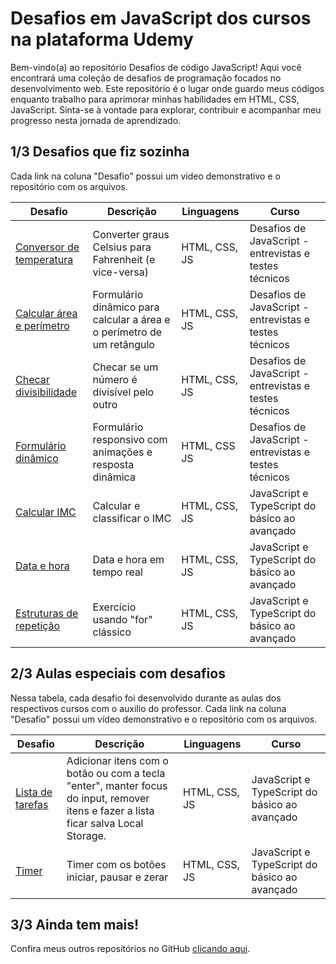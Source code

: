 # Desafios em JavaScript dos cursos na plataforma Udemy

Bem-vindo(a) ao repositório Desafios de código JavaScript! Aqui você encontrará uma coleção de desafios de programação focados no desenvolvimento web. Este repositório é o lugar onde guardo meus códigos enquanto trabalho para aprimorar minhas habilidades em HTML, CSS, JavaScript. Sinta-se à vontade para explorar, contribuir e acompanhar meu progresso nesta jornada de aprendizado.



## 1/3 Desafios que fiz sozinha
Cada link na coluna "Desafio" possui um vídeo demonstrativo e o repositório com os arquivos.

| Desafio | Descrição | Linguagens | Curso |
| -------------- | --------- | --------- |  --------- |
| [Conversor de temperatura](https://github.com/izabelydev/javascript-aulas/tree/main/Desafios/temperatura) | Converter graus Celsius para Fahrenheit (e vice-versa) | HTML, CSS, JS | Desafios de JavaScript - entrevistas e testes técnicos |
| [Calcular área e perímetro](https://github.com/izabelydev/javascript-aulas/tree/main/Desafios/areaEperimetro) | Formulário dinâmico para calcular a área e o perímetro de um retângulo | HTML, CSS, JS | Desafios de JavaScript - entrevistas e testes técnicos |
| [Checar divisibilidade](https://github.com/izabelydev/javascript-aulas/tree/main/Desafios/checarDivisibilidade) | Checar se um número é divisível pelo outro | HTML, CSS, JS | Desafios de JavaScript - entrevistas e testes técnicos |
| [Formulário dinâmico](https://github.com/izabelydev/javascript-aulas/tree/main/Desafios/concatenarStrings) | Formulário responsivo com animações e resposta dinâmica | HTML, CSS JS | Desafios de JavaScript - entrevistas e testes técnicos |
| [Calcular IMC](https://github.com/izabelydev/javascript-aulas/tree/main/25-exerc-imc) | Calcular e classificar o IMC | HTML, CSS, JS | JavaScript e TypeScript do básico ao avançado |
| [Data e hora](https://github.com/izabelydev/javascript-aulas/tree/main/27-objeto-date) | Data e hora em tempo real | HTML, CSS, JS |  JavaScript e TypeScript do básico ao avançado |
| [Estruturas de repetição](https://github.com/izabelydev/javascript-aulas/tree/main/32-estrutura-repeticao) | Exercício usando "for" clássico | HTML, CSS, JS |  JavaScript e TypeScript do básico ao avançado |



## 2/3 Aulas especiais com desafios
Nessa tabela, cada desafio foi desenvolvido durante as aulas dos respectivos cursos com o auxilio do professor.
Cada link na coluna "Desafio" possui um vídeo demonstrativo e o repositório com os arquivos.

| Desafio | Descrição | Linguagens | Curso |
| -------------- | --------- | --------- |  --------- |
| [Lista de tarefas](https://github.com/izabelydev/javascript-aulas/tree/main/41-lista-tarefas) | Adicionar itens com o botão ou com a tecla "enter", manter focus do input, remover itens e fazer a lista ficar salva Local Storage. | HTML, CSS, JS |  JavaScript e TypeScript do básico ao avançado |
| [Timer](https://github.com/izabelydev/javascript-aulas/tree/main/40-setInterval-setTimeout/exerc%C3%ADcio) | Timer com os botões iniciar, pausar e zerar | HTML, CSS, JS | JavaScript e TypeScript do básico ao avançado |



## 3/3 Ainda tem mais!
Confira meus outros repositórios no GitHub [clicando aqui](https://github.com/izabelydev?tab=repositories).

